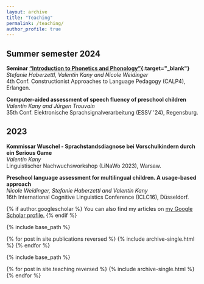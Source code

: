 ```yaml
---
layout: archive
title: "Teaching"
permalink: /teaching/
author_profile: true
---
```


## Summer semester 2024

**Seminar [“Introduction to Phonetics and Phonology”](https://www.coli.uni-saarland.de/courses/einf_phon_phon/2024_SS/phonphon.html){:target="_blank"}**<br>
*Stefanie Haberzettl, Valentin Kany and Nicole Weidinger*<br>
4th Conf. Constructionist Approaches to Language Pedagogy (CALP4), Erlangen.

**Computer-aided assessment of speech fluency of preschool children**<br>
*Valentin Kany and Jürgen Trouvain*<br>
35th Conf. Elektronische Sprachsignalverarbeitung (ESSV '24), Regensburg.

## 2023

**Kommissar Wuschel - Sprachstandsdiagnose bei Vorschulkindern durch ein Serious Game**<br>
*Valentin Kany*<br>
Linguistischer Nachwuchsworkshop (LiNaWo 2023), Warsaw.

**Preschool language assessment for multilingual children. A usage-based approach**<br>
*Nicole Weidinger, Stefanie Haberzettl and Valentin Kany*<br>
16th International Cognitive Linguistics Conference (ICLC16), Düsseldorf.


{% if author.googlescholar %}
  You can also find my articles on <u><a href="{{author.googlescholar}}">my Google Scholar profile</a>.</u>
{% endif %}

{% include base_path %}

{% for post in site.publications reversed %}
  {% include archive-single.html %}
{% endfor %}

{% include base_path %}

{% for post in site.teaching reversed %}
  {% include archive-single.html %}
{% endfor %}
